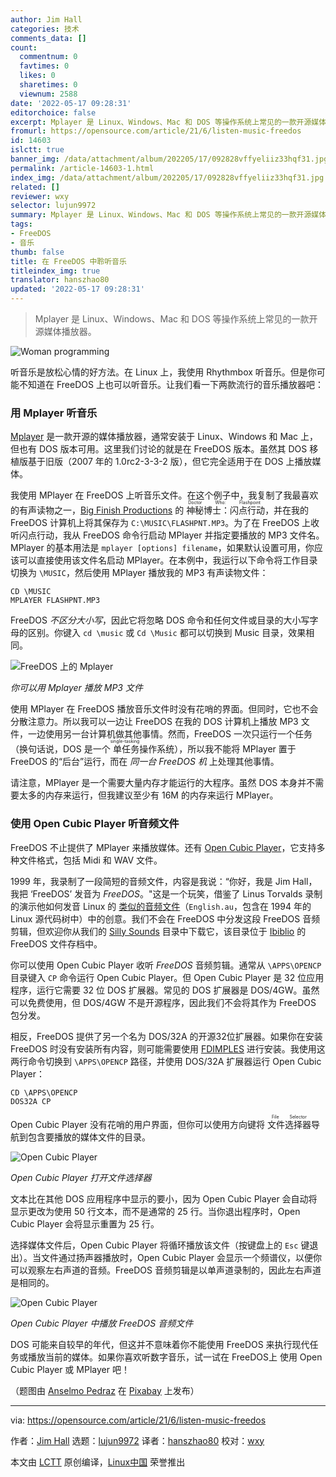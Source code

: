 ```yaml
---
author: Jim Hall
categories: 技术
comments_data: []
count:
  commentnum: 0
  favtimes: 0
  likes: 0
  sharetimes: 0
  viewnum: 2588
date: '2022-05-17 09:28:31'
editorchoice: false
excerpt: Mplayer 是 Linux、Windows、Mac 和 DOS 等操作系统上常见的一款开源媒体播放器。
fromurl: https://opensource.com/article/21/6/listen-music-freedos
id: 14603
islctt: true
banner_img: /data/attachment/album/202205/17/092828vffyeliiz33hqf31.jpg
permalink: /article-14603-1.html
index_img: /data/attachment/album/202205/17/092828vffyeliiz33hqf31.jpg.thumb.jpg
related: []
reviewer: wxy
selector: lujun9972
summary: Mplayer 是 Linux、Windows、Mac 和 DOS 等操作系统上常见的一款开源媒体播放器。
tags:
- FreeDOS
- 音乐
thumb: false
title: 在 FreeDOS 中聆听音乐
titleindex_img: true
translator: hanszhao80
updated: '2022-05-17 09:28:31'
---
```



> 
> Mplayer 是 Linux、Windows、Mac 和 DOS 等操作系统上常见的一款开源媒体播放器。
> 
> 
> 


![](/data/attachment/album/202205/17/092828vffyeliiz33hqf31.jpg "Woman programming")


听音乐是放松心情的好方法。在 Linux 上，我使用 Rhythmbox 听音乐。但是你可能不知道在 FreeDOS 上也可以听音乐。让我们看一下两款流行的音乐播放器吧：


### 用 Mplayer 听音乐


[Mplayer](https://en.wikipedia.org/wiki/MPlayer) 是一款开源的媒体播放器，通常安装于 Linux、Windows 和 Mac 上，但也有 DOS 版本可用。这里我们讨论的就是在 FreeDOS 版本。虽然其 DOS 移植版基于旧版（2007 年的 1.0rc2-3-3-2 版），但它完全适用于在 DOS 上播放媒体。


我使用 MPlayer 在 FreeDOS 上听音乐文件。在这个例子中，我复制了我最喜欢的有声读物之一，[Big Finish Productions](https://bigfinish.com/) 的<ruby> 神秘博士：闪点行动 <rt>  Doctor Who: Flashpoint </rt></ruby>，并在我的 FreeDOS 计算机上将其保存为 `C:\MUSIC\FLASHPNT.MP3`。为了在 FreeDOS 上收听闪点行动，我从 FreeDOS 命令行启动 MPlayer 并指定要播放的 MP3 文件名。MPlayer 的基本用法是 `mplayer [options] filename`，如果默认设置可用，你应该可以直接使用该文件名启动 MPlayer。在本例中，我运行以下命令将工作目录切换为 `\MUSIC`，然后使用 MPlayer 播放我的 MP3 有声读物文件：



```
CD \MUSIC
MPLAYER FLASHPNT.MP3

```

FreeDOS *不区分大小写*，因此它将忽略 DOS 命令和任何文件或目录的大小写字母的区别。你键入 `cd \music` 或 `Cd \Music` 都可以切换到 Music 目录，效果相同。


![FreeDOS 上的 Mplayer](/data/attachment/album/202205/17/092831yvsxsl2xanz424kk.png "You can use Mplayer to listen to MP3 files")


*你可以用 Mplayer 播放 MP3 文件*


使用 MPlayer 在 FreeDOS 播放音乐文件时没有花哨的界面。但同时，它也不会分散注意力。所以我可以一边让 FreeDOS 在我的 DOS 计算机上播放 MP3 文件，一边使用另一台计算机做其他事情。然而，FreeDOS 一次只运行一个任务（换句话说，DOS 是一个<ruby> 单任务 <rt>  single-tasking </rt></ruby>操作系统），所以我不能将 MPlayer 置于 FreeDOS 的“后台”运行，而在 *同一台 FreeDOS 机* 上处理其他事情。


请注意，MPlayer 是一个需要大量内存才能运行的大程序。虽然 DOS 本身并不需要太多的内存来运行，但我建议至少有 16M 的内存来运行 MPlayer。


### 使用 Open Cubic Player 听音频文件


FreeDOS 不止提供了 MPlayer 来播放媒体。还有 [Open Cubic Player](https://www.cubic.org/player/)，它支持多种文件格式，包括 Midi 和 WAV 文件。


1999 年，我录制了一段简短的音频文件，内容是我说：“你好，我是 Jim Hall，我把 ‘FreeDOS’ 发音为 *FreeDOS*。"这是一个玩笑，借鉴了 Linus Torvalds 录制的演示他如何发音 Linux 的 [类似的音频文件](https://commons.wikimedia.org/wiki/File:Linus-linux.ogg)（`English.au`，包含在 1994 年的 Linux 源代码树中）中的创意。我们不会在 FreeDOS 中分发这段 FreeDOS 音频剪辑，但欢迎你从我们的 [Silly Sounds](https://www.ibiblio.org/pub/micro/pc-stuff/freedos/files/util/sillysounds/) 目录中下载它，该目录位于 [Ibiblio](https://www.ibiblio.org/) 的 FreeDOS 文件存档中。


你可以使用 Open Cubic Player 收听 *FreeDOS* 音频剪辑。通常从 `\APPS\OPENCP` 目录键入 `CP` 命令运行 Open Cubic Player。但 Open Cubic Player 是 32 位应用程序，运行它需要 32 位 DOS 扩展器。常见的 DOS 扩展器是 DOS/4GW。虽然可以免费使用，但 DOS/4GW 不是开源程序，因此我们不会将其作为 FreeDOS 包分发。


相反，FreeDOS 提供了另一个名为 DOS/32A 的开源32位扩展器。如果你在安装 FreeDOS 时没有安装所有内容，则可能需要使用 [FDIMPLES](https://opensource.com/article/21/6/freedos-package-manager) 进行安装。我使用这两行命令切换到 `\APPS\OPENCP` 路径，并使用 DOS/32A 扩展器运行 Open Cubic Player：



```
CD \APPS\OPENCP
DOS32A CP

```

Open Cubic Player 没有花哨的用户界面，但你可以使用方向键将 <ruby> 文件选择器 <rt>  File Selector </rt></ruby> 导航到包含要播放的媒体文件的目录。


![Open Cubic Player](/data/attachment/album/202205/17/092831lfzg246bb7tjbd2g.png "Open Cubic Player opens with a file selector")


*Open Cubic Player 打开文件选择器*


文本比在其他 DOS 应用程序中显示的要小，因为 Open Cubic Player 会自动将显示更改为使用 50 行文本，而不是通常的 25 行。当你退出程序时，Open Cubic Player 会将显示重置为 25 行。


选择媒体文件后，Open Cubic Player 将循环播放该文件（按键盘上的 `Esc` 键退出）。当文件通过扬声器播放时，Open Cubic Player 会显示一个频谱仪，以便你可以观察左右声道的音频。FreeDOS 音频剪辑是以单声道录制的，因此左右声道是相同的。


![Open Cubic Player](/data/attachment/album/202205/17/092832pw2hoyi999h7r7ix.png "Open Cubic Player playing the \"FreeDOS\" audio clip")


*Open Cubic Player 中播放 FreeDOS 音频文件*


DOS 可能来自较早的年代，但这并不意味着你不能使用 FreeDOS 来执行现代任务或播放当前的媒体。如果你喜欢听数字音乐，试一试在 FreeDOS上 使用 Open Cubic Player 或 MPlayer 吧！


（题图由 [Anselmo Pedraz](https://pixabay.com/zh/users/ansfoto-7261652/?utm_source=link-attribution&utm_medium=referral&utm_campaign=image&utm_content=6824489) 在 [Pixabay](https://pixabay.com/zh/?utm_source=link-attribution&utm_medium=referral&utm_campaign=image&utm_content=6824489) 上发布）




---


via: <https://opensource.com/article/21/6/listen-music-freedos>


作者：[Jim Hall](https://opensource.com/users/jim-hall) 选题：[lujun9972](https://github.com/lujun9972) 译者：[hanszhao80](https://github.com/hanszhao80) 校对：[wxy](https://github.com/wxy)


本文由 [LCTT](https://github.com/LCTT/TranslateProject) 原创编译，[Linux中国](https://linux.cn/) 荣誉推出